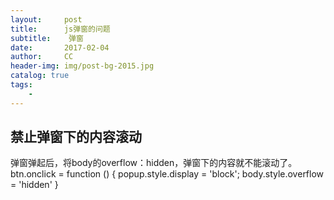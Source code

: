 ```yaml
---
layout:     post
title:      js弹窗的问题
subtitle:    弹窗
date:       2017-02-04
author:     CC
header-img: img/post-bg-2015.jpg
catalog: true
tags:
    - 
---
```





## 禁止弹窗下的内容滚动

弹窗弹起后，将body的overflow：hidden，弹窗下的内容就不能滚动了。
btn.onclick = function () {
            popup.style.display = 'block';
            body.style.overflow = 'hidden'
}

